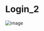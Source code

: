 # Login_2
![image](https://github.com/MaricieloCajan/Login_2/assets/125485990/5aa97236-acad-4cba-99a7-9eddabbb9b52)

